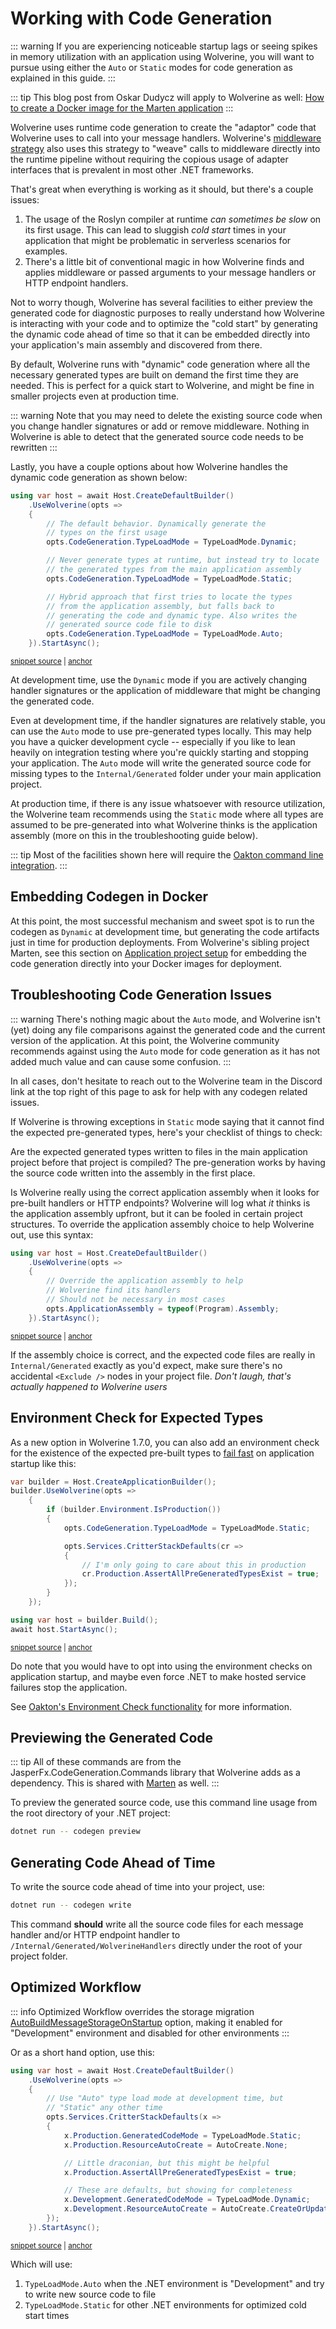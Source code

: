 # Working with Code Generation

::: warning
If you are experiencing noticeable startup lags or seeing spikes in memory utilization with an application using
Wolverine, you will want to pursue using either the `Auto` or `Static` modes for code generation as explained in this guide.
:::

::: tip
This blog post from Oskar Dudycz will apply to Wolverine as well: [How to create a Docker image for the Marten application](https://event-driven.io/en/marten_and_docker/)
:::

Wolverine uses runtime code generation to create the "adaptor" code that Wolverine uses to call into 
your message handlers. Wolverine's [middleware strategy](/guide/handlers/middleware) also uses this strategy to "weave" calls to 
middleware directly into the runtime pipeline without requiring the copious usage of adapter interfaces
that is prevalent in most other .NET frameworks.

That's great when everything is working as it should, but there's a couple issues:

1. The usage of the Roslyn compiler at runtime *can sometimes be slow* on its first usage. This can lead to sluggish *cold start*
   times in your application that might be problematic in serverless scenarios for examples.
2. There's a little bit of conventional magic in how Wolverine finds and applies middleware or passed arguments
   to your message handlers or HTTP endpoint handlers.

Not to worry though, Wolverine has several facilities to either preview the generated code for diagnostic purposes to 
really understand how Wolverine is interacting with your code and to optimize the "cold start" by generating the dynamic
code ahead of time so that it can be embedded directly into your application's main assembly and discovered from there.

By default, Wolverine runs with "dynamic" code generation where all the necessary generated types are built on demand
the first time they are needed. This is perfect for a quick start to Wolverine, and might be fine in smaller projects even
at production time.

::: warning
Note that you may need to delete the existing source code when you change
handler signatures or add or remove middleware. Nothing in Wolverine is able
to detect that the generated source code needs to be rewritten
:::

Lastly, you have a couple options about how Wolverine handles the dynamic code generation as shown below:

<!-- snippet: sample_codegen_type_load_mode -->
<a id='snippet-sample_codegen_type_load_mode'></a>
```cs
using var host = await Host.CreateDefaultBuilder()
    .UseWolverine(opts =>
    {
        // The default behavior. Dynamically generate the
        // types on the first usage
        opts.CodeGeneration.TypeLoadMode = TypeLoadMode.Dynamic;

        // Never generate types at runtime, but instead try to locate
        // the generated types from the main application assembly
        opts.CodeGeneration.TypeLoadMode = TypeLoadMode.Static;

        // Hybrid approach that first tries to locate the types
        // from the application assembly, but falls back to
        // generating the code and dynamic type. Also writes the
        // generated source code file to disk
        opts.CodeGeneration.TypeLoadMode = TypeLoadMode.Auto;
    }).StartAsync();
```
<sup><a href='https://github.com/JasperFx/wolverine/blob/main/src/Samples/DocumentationSamples/CodegenUsage.cs#L13-L33' title='Snippet source file'>snippet source</a> | <a href='#snippet-sample_codegen_type_load_mode' title='Start of snippet'>anchor</a></sup>
<!-- endSnippet -->

At development time, use the `Dynamic` mode if you are actively changing handler
signatures or the application of middleware that might be changing the generated code. 

Even at development time, if the handler signatures are relatively stable, you can use
the `Auto` mode to use pre-generated types locally. This may help you have a quicker
development cycle -- especially if you like to lean heavily on integration testing where
you're quickly starting and stopping your application. The `Auto` mode will write the generated
source code for missing types to the `Internal/Generated` folder under your main application 
project.

At production time, if there is any issue whatsoever with resource utilization, the Wolverine team
recommends using the `Static` mode where all types are assumed to be pre-generated into what Wolverine
thinks is the application assembly (more on this in the troubleshooting guide below).

::: tip
Most of the facilities shown here will require the [Oakton command line integration](./command-line).
:::

## Embedding Codegen in Docker

At this point, the most successful mechanism and sweet spot is to run the codegen as `Dynamic` at development time, but generating
the code artifacts just in time for production deployments. From Wolverine's sibling project Marten, see this section on [Application project setup](https://martendb.io/devops/devops.html#application-project-set-up)
for embedding the code generation directly into your Docker images for deployment.

## Troubleshooting Code Generation Issues

::: warning
There's nothing magic about the `Auto` mode, and Wolverine isn't (yet) doing any file comparisons against the generated code and
the current version of the application. At this point, the Wolverine community recommends against using the `Auto` mode
for code generation as it has not added much value and can cause some confusion.
:::

In all cases, don't hesitate to reach out to the Wolverine team in the Discord link at the top right of this page to 
ask for help with any codegen related issues.

If Wolverine is throwing exceptions in `Static` mode saying that it cannot find the expected pre-generated types, here's 
your checklist of things to check:

Are the expected generated types written to files in the main application project before that project is compiled? The pre-generation
works by having the source code written into the assembly in the first place.

Is Wolverine really using the correct application assembly when it looks for pre-built handlers or HTTP endpoints? Wolverine will log
what *it* thinks is the application assembly upfront, but it can be fooled in certain project structures. To override the application
assembly choice to help Wolverine out, use this syntax:

<!-- snippet: sample_overriding_application_assembly -->
<a id='snippet-sample_overriding_application_assembly'></a>
```cs
using var host = Host.CreateDefaultBuilder()
    .UseWolverine(opts =>
    {
        // Override the application assembly to help
        // Wolverine find its handlers
        // Should not be necessary in most cases
        opts.ApplicationAssembly = typeof(Program).Assembly;
    }).StartAsync();
```
<sup><a href='https://github.com/JasperFx/wolverine/blob/main/src/Samples/DocumentationSamples/BootstrappingSamples.cs#L10-L21' title='Snippet source file'>snippet source</a> | <a href='#snippet-sample_overriding_application_assembly' title='Start of snippet'>anchor</a></sup>
<!-- endSnippet -->

If the assembly choice is correct, and the expected code files are really in `Internal/Generated` exactly as you'd expect, make
sure there's no accidental `<Exclude />` nodes in your project file. *Don't laugh, that's actually happened to Wolverine users*


## Environment Check for Expected Types

As a new option in Wolverine 1.7.0, you can also add an environment check for the existence of the expected pre-built types
to [fail fast](https://en.wikipedia.org/wiki/Fail-fast) on application startup like this:

<!-- snippet: sample_asserting_all_pre_built_types_exist_upfront -->
<a id='snippet-sample_asserting_all_pre_built_types_exist_upfront'></a>
```cs
var builder = Host.CreateApplicationBuilder();
builder.UseWolverine(opts =>
    {
        if (builder.Environment.IsProduction())
        {
            opts.CodeGeneration.TypeLoadMode = TypeLoadMode.Static;

            opts.Services.CritterStackDefaults(cr =>
            {
                // I'm only going to care about this in production
                cr.Production.AssertAllPreGeneratedTypesExist = true;
            });
        }
    });

using var host = builder.Build();
await host.StartAsync();
```
<sup><a href='https://github.com/JasperFx/wolverine/blob/main/src/Samples/DocumentationSamples/CodegenUsage.cs#L38-L58' title='Snippet source file'>snippet source</a> | <a href='#snippet-sample_asserting_all_pre_built_types_exist_upfront' title='Start of snippet'>anchor</a></sup>
<!-- endSnippet -->

Do note that you would have to opt into using the environment checks on application startup, and maybe even force .NET
to make hosted service failures stop the application. 

See [Oakton's Environment Check functionality](https://jasperfx.github.io/oakton/guide/host/environment.html) for more information. 

## Previewing the Generated Code

::: tip
All of these commands are from the JasperFx.CodeGeneration.Commands library that Wolverine adds as 
a dependency. This is shared with [Marten](https://martendb.io) as well.
:::

To preview the generated source code, use this command line usage from the root directory of your .NET project:

```bash
dotnet run -- codegen preview
```

## Generating Code Ahead of Time

To write the source code ahead of time into your project, use:

```bash
dotnet run -- codegen write
```

This command **should** write all the source code files for each message handler and/or HTTP endpoint handler to `/Internal/Generated/WolverineHandlers`
directly under the root of your project folder.

## Optimized Workflow

::: info
Optimized Workflow overrides the storage migration [AutoBuildMessageStorageOnStartup](./durability/managing#disable-automatic-storage-migration) option, making it enabled for "Development" environment and disabled for other environments
:::

Or as a short hand option, use this:

<!-- snippet: sample_use_optimized_workflow -->
<a id='snippet-sample_use_optimized_workflow'></a>
```cs
using var host = await Host.CreateDefaultBuilder()
    .UseWolverine(opts =>
    {
        // Use "Auto" type load mode at development time, but
        // "Static" any other time
        opts.Services.CritterStackDefaults(x =>
        {
            x.Production.GeneratedCodeMode = TypeLoadMode.Static;
            x.Production.ResourceAutoCreate = AutoCreate.None;

            // Little draconian, but this might be helpful
            x.Production.AssertAllPreGeneratedTypesExist = true;

            // These are defaults, but showing for completeness
            x.Development.GeneratedCodeMode = TypeLoadMode.Dynamic;
            x.Development.ResourceAutoCreate = AutoCreate.CreateOrUpdate;
        });
    }).StartAsync();
```
<sup><a href='https://github.com/JasperFx/wolverine/blob/main/src/Samples/DocumentationSamples/CodegenUsage.cs#L63-L84' title='Snippet source file'>snippet source</a> | <a href='#snippet-sample_use_optimized_workflow' title='Start of snippet'>anchor</a></sup>
<!-- endSnippet -->

Which will use:

1. `TypeLoadMode.Auto` when the .NET environment is "Development" and try to write new source code to file
2. `TypeLoadMode.Static` for other .NET environments for optimized cold start times


